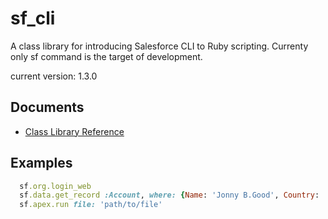 # sf_cli
A class library for introducing Salesforce CLI to Ruby scripting.
Currenty only sf command is the target of development.

current version: 1.3.0

## Documents
- [Class Library Reference](https://tmkw.github.io/sf_cli/)

## Examples
```ruby
  sf.org.login_web
  sf.data.get_record :Account, where: {Name: 'Jonny B.Good', Country: 'USA'}
  sf.apex.run file: 'path/to/file'
```
